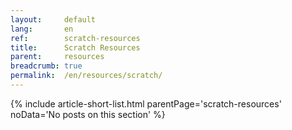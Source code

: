 ```yaml
---
layout:     default
lang:       en
ref:        scratch-resources
title:      Scratch Resources
parent:     resources
breadcrumb: true
permalink:  /en/resources/scratch/
---
```


{% include article-short-list.html
   parentPage='scratch-resources'
   noData='No posts on this section'
%}
